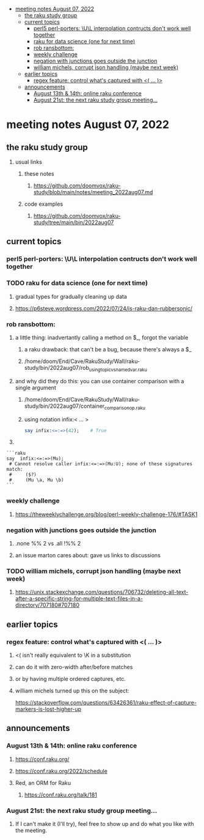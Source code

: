 - [meeting notes August 07, 2022](#org0769165)
  - [the raku study group](#org0048dd5)
  - [current topics](#org998b51b)
    - [perl5 perl-porters: \U\L interpolation contructs don't work well together](#org16c7eda)
    - [raku for data science  (one for next time)](#orgadbb779)
    - [rob ransbottom:](#org88c45b4)
    - [weekly challenge](#orgc57a16d)
    - [negation with junctions goes outside the junction](#org142595e)
    - [william michels, corrupt json handling (maybe next week)](#orgcc63555)
  - [earlier topics](#orgf421c5c)
    - [regex feature: control what's captured with <( &#x2026; )>](#org630359b)
  - [announcements](#org3aa9cc9)
    - [August 13th & 14th: online raku conference](#org7afb40b)
    - [August 21st: the next raku study group meeting&#x2026;](#org4dcc4cd)


<a id="org0769165"></a>

# meeting notes August 07, 2022


<a id="org0048dd5"></a>

## the raku study group

1.  usual links

    1.  these notes
    
        1.  <https://github.com/doomvox/raku-study/blob/main/notes/meeting_2022aug07.md>
    
    2.  code examples
    
        1.  <https://github.com/doomvox/raku-study/tree/main/bin/2022aug07>


<a id="org998b51b"></a>

## current topics


<a id="org16c7eda"></a>

### perl5 perl-porters: \U\L interpolation contructs don't work well together


<a id="orgadbb779"></a>

### TODO raku for data science  (one for next time)

1.  gradual types for gradually cleaning up data

2.  <https://p6steve.wordpress.com/2022/07/24/is-raku-dan-rubbersonic/>


<a id="org88c45b4"></a>

### rob ransbottom:

1.  a little thing: inadvertantly calling a method on $\_, forgot the variable

    1.  a raku drawback: that can't be a bug, because there's always a $\_
    
    2.  /home/doom/End/Cave/RakuStudy/Wall/raku-study/bin/2022aug07/rob<sub>using</sub><sub>topic</sub><sub>vs</sub><sub>named</sub><sub>var.raku</sub>

2.  and why did they do this: you can use container comparison with a single argument

    1.  /home/doom/End/Cave/RakuStudy/Wall/raku-study/bin/2022aug07/container<sub>comparison</sub><sub>op.raku</sub>
    
    2.  using notation infix:< &#x2026; >
    
        ```raku
        say infix:<=:=>(42);    # True
        ```

3.  

    ```raku
    say  infix:<=:=>(Mu); 
     # Cannot resolve caller infix:<=:=>(Mu:U); none of these signatures match:
     #     ($?)
     #     (Mu \a, Mu \b)
    ```


<a id="orgc57a16d"></a>

### weekly challenge

1.  <https://theweeklychallenge.org/blog/perl-weekly-challenge-176/#TASK1>


<a id="org142595e"></a>

### negation with junctions goes outside the junction

1.  .none %% 2 vs  .all  !%% 2

2.  an issue marton cares about: gave us links to discussions


<a id="orgcc63555"></a>

### TODO william michels, corrupt json handling (maybe next week)

1.  <https://unix.stackexchange.com/questions/706732/deleting-all-text-after-a-specific-string-for-multiple-text-files-in-a-directory/707180#707180>


<a id="orgf421c5c"></a>

## earlier topics


<a id="org630359b"></a>

### regex feature: control what's captured with <( &#x2026; )>

1.  <( isn't really equivalent to \K in a substitution

2.  can do it with zero-width after/before matches

3.  or by having multiple ordered captures, etc.

4.  william michels turned up this on the subject:

    <https://stackoverflow.com/questions/63426361/raku-effect-of-capture-markers-is-lost-higher-up>


<a id="org3aa9cc9"></a>

## announcements


<a id="org7afb40b"></a>

### August 13th & 14th: online raku conference

1.  <https://conf.raku.org/>

2.  <https://conf.raku.org/2022/schedule>

3.  Red, an ORM for Raku

    1.  <https://conf.raku.org/talk/181>


<a id="org4dcc4cd"></a>

### August 21st: the next raku study group meeting&#x2026;

1.  If I can't make it (I'll try), feel free to show up and do what you like with the meeting.
